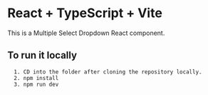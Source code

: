 # React + TypeScript + Vite

This is a Multiple Select Dropdown React component.

## To run it locally 
```
  1. CD into the folder after cloning the repository locally.
  2. npm install
  3. npm run dev
```
